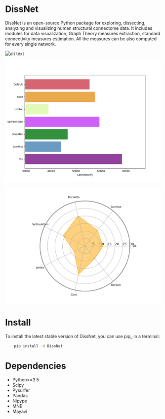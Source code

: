 # DissNet

DissNet is an open-source Python package for exploring, dissecting, analyzing
and visualizing human structural connectome data. It includes modules for data
visualization, Graph Theory measures extraction, standard connectivity measures
estimation. All the measures can be also computed for every single network.


![alt text](https://github.com/Davi1990/DissNet/blob/main/docs/video.gif?raw=true)



![alt text](https://github.com/Davi1990/DissNet/blob/main/docs/network.png?raw=true)



![alt text](https://github.com/Davi1990/DissNet/blob/main/docs/spider_plot.png?raw=true)


# Install
To install the latest stable version of DissNet, you can use pip_ in a terminal:

```bash
    pip install -U DissNet
```

# Dependencies
- Python>=3.5
- Scipy
- Pysurfer
- Pandas
- Nipype
- MNE
- Mayavi
